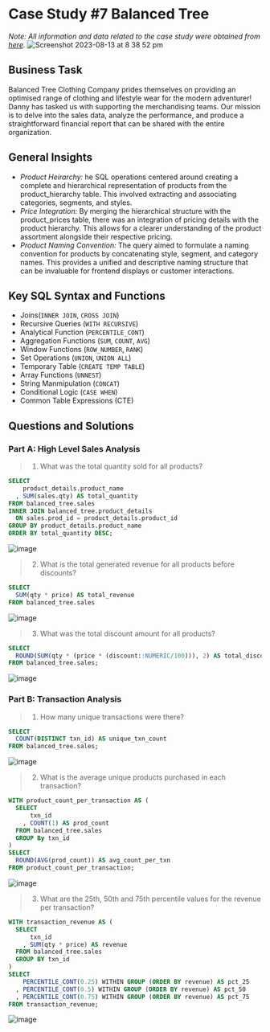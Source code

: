 # Case Study #7 Balanced Tree

*Note: All information and data related to the case study were obtained from [here](https://8weeksqlchallenge.com/case-study-7/).*
![Screenshot 2023-08-13 at 8 38 52 pm](https://github.com/jef-fortunahamid/CaseStudy7_BalancedTree/assets/125134025/99962f3b-57c9-45ea-b568-2e4fc4fd8c57)

## Business Task
Balanced Tree Clothing Company prides themselves on providing an optimised range of clothing and lifestyle wear for the modern adventurer!
Danny has tasked us with supporting the merchandising teams. Our mission is to delve into the sales data, analyze the performance, and produce a straightforward financial report that can be shared with the entire organization.

## General Insights
- *Product Heirarchy:* he SQL operations centered around creating a complete and hierarchical representation of products from the product_hierarchy table. This involved extracting and associating categories, segments, and styles.
- *Price Integration:* By merging the hierarchical structure with the product_prices table, there was an integration of pricing details with the product hierarchy. This allows for a clearer understanding of the product assortment alongside their respective pricing.
- *Product Naming Convention:* The query aimed to formulate a naming convention for products by concatenating style, segment, and category names. This provides a unified and descriptive naming structure that can be invaluable for frontend displays or customer interactions.

## Key SQL Syntax and Functions
- Joins(`INNER JOIN`, `CROSS JOIN`)
- Recursive Queries (`WITH RECURSIVE`)
- Analytical Function (`PERCENTILE_CONT`)
- Aggregation Functions (`SUM`, `COUNT`, `AVG`)
- Window Functions (`ROW_NUMBER`, `RANK`)
- Set Operations (`UNION`, `UNION ALL`)
- Temporary Table (`CREATE TEMP TABLE`)
- Array Functions (`UNNEST`)
- String Manmipulation (`CONCAT`)
- Conditional Logic (`CASE WHEN`)
- Common Table Expressions (CTE)

## Questions and Solutions
### Part A: High Level Sales Analysis
> 1. What was the total quantity sold for all products?
```sql
SELECT
    product_details.product_name
  , SUM(sales.qty) AS total_quantity
FROM balanced_tree.sales
INNER JOIN balanced_tree.product_details
  ON sales.prod_id = product_details.product_id
GROUP BY product_details.product_name
ORDER BY total_quantity DESC;
```
![image](https://github.com/jef-fortunahamid/CaseStudy7_BalancedTree/assets/125134025/a272d6f1-8ba6-4cdd-a5c0-6b97821bb3ad)

> 2. What is the total generated revenue for all products before discounts?
```sql
SELECT
  SUM(qty * price) AS total_revenue
FROM balanced_tree.sales
```
![image](https://github.com/jef-fortunahamid/CaseStudy7_BalancedTree/assets/125134025/17058b5e-00ae-4c64-9732-c65bb549ee65)

> 3. What was the total discount amount for all products?
```sql
SELECT
  ROUND(SUM(qty * (price * (discount::NUMERIC/100))), 2) AS total_discount_amount
FROM balanced_tree.sales;
```
![image](https://github.com/jef-fortunahamid/CaseStudy7_BalancedTree/assets/125134025/0df365bb-40bf-4359-a754-1d520d09b3c8)

### Part B: Transaction Analysis
> 1. How many unique transactions were there?
```sql
SELECT
  COUNT(DISTINCT txn_id) AS unique_txn_count
FROM balanced_tree.sales;
```
![image](https://github.com/jef-fortunahamid/CaseStudy7_BalancedTree/assets/125134025/ed59da11-e138-4e82-92f2-1fb2cc0944bc)

> 2. What is the average unique products purchased in each transaction?
```sql
WITH product_count_per_transaction AS (
  SELECT
      txn_id
    , COUNT(1) AS prod_count
  FROM balanced_tree.sales
  GROUP By txn_id
)
SELECT
  ROUND(AVG(prod_count)) AS avg_count_per_txn
FROM product_count_per_transaction;
```
![image](https://github.com/jef-fortunahamid/CaseStudy7_BalancedTree/assets/125134025/c0c3661f-8b41-432d-97cd-4a99f8b32fe7)

> 3. What are the 25th, 50th and 75th percentile values for the revenue per transaction?
```sql
WITH transaction_revenue AS (
  SELECT
      txn_id
    , SUM(qty * price) AS revenue
  FROM balanced_tree.sales
  GROUP BY txn_id
)
SELECT
    PERCENTILE_CONT(0.25) WITHIN GROUP (ORDER BY revenue) AS pct_25
  , PERCENTILE_CONT(0.5) WITHIN GROUP (ORDER BY revenue) AS pct_50
  , PERCENTILE_CONT(0.75) WITHIN GROUP (ORDER BY revenue) AS pct_75
FROM transaction_revenue;
```
![image](https://github.com/jef-fortunahamid/CaseStudy7_BalancedTree/assets/125134025/9f7dbd3b-712e-4e70-bd57-a1e3ed8620b9)











